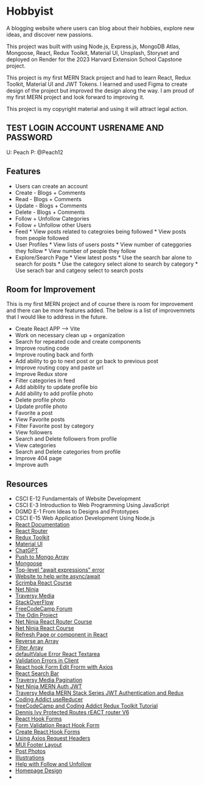 # Hobbyist

A blogging website where users can blog about their hobbies, explore new
ideas, and discover new passions. 

This project was built with using Node.js, Express.js, MongoDB Atlas, Mongoose, React, Redux Toolkit, Material UI, Unsplash, Storyset and deployed on Render for the 2023 Harvard Extension School Capstone project. 

This project is my first MERN Stack project and had to learn React, Redux Toolkit, Material UI and JWT Tokens. I learned and used Figma to create design of the project but improved the design along the way. I am proud of my first MERN project and look forward to improving it. 

This project is my copyright material and using it will attract legal action.

## TEST LOGIN ACCOUNT USRENAME AND PASSWORD
U: Peach
P: @Peach12
        
## Features
* Users can create an account
* Create - Blogs + Comments
* Read - Blogs + Comments
* Update - Blogs + Comments
* Delete - Blogs + Comments
* Follow + Unfollow Categories
* Follow + Unfollow other Users
* Feed
        * View posts related to categroies being followed
        * View posts from people followed
* User Profiles
        * View lists of users posts
        * View number of categgories they follow
        * View number of people they follow
* Explore/Search Page
        * View latest posts
        * Use the search bar alone to search for posts
        * Use the category select alone to search by category
        * Use serach bar and catgeoy select to search posts

## Room for Improvement

This is my first MERN project and of course there is room for improvement and there can be more features added. The below is a list of improvemnets that I would like to address in the future.

* Create React APP --> Vite
* Work on necessary clean up + organization
* Search for repeated code and create components
* Improve routing code
* Improve routing back and forth
* Add ability to go to next post or go back to previous post
* Improve routing copy and paste url
* Improve  Redux store
* Filter categories in feed
* Add abiblity to update profile bio
* Add ability to add profile photo
* Delete profile photo
* Update profile photo
* Favorite a post
* View Favorite posts
* Filter Favorite post by category
* View followers
* Search and Delete followers from profile
* View categories
* Search and Delete categories from profile
* Improve 404 page
* Improve auth

## Resources
* CSCI E-12 Fundamentals of Website Development
* CSCI E-3 Introduction to Web Programming Using JavaScript
* DGMD E-1 From Ideas to Designs and Prototypes
* CSCI E-15 Web Application Development Using Node.js
* [React Documentation](https://react.dev/)
* [React Router](https://reactrouter.com/en/main)
* [Redux Toolkit](https://redux-toolkit.js.org/)
* [Material UI](https://mui.com/)
* [ChatGPT](https://openai.com/blog/chatgpt)
* [Push to Mongo Array](https://stackoverflow.com/questions/33049707/push-items-into-mongo-array-via-mongoose)
* [Mongoose](https://mongoosejs.com/docs/)
* [Top-level "await expressions" error](https://stackoverflow.com/questions/66486903/top-level-await-expressions-are-only-allowed-when-the-module-option-is-set-t)
* [Website to help write async/await](https://rapidapi.com/guides/axios-async-await)
* [Scrimba React Course](https://scrimba.com/learn/learnreact)
* [Net Ninja](https://www.youtube.com/@NetNinja)
* [Traversy Media](https://www.youtube.com/@TraversyMedia)
* [StackOverFlow](https://stackoverflow.com/)
* [FreeCodeCamp Forum](https://www.freecodecamp.org/)
* [The Odin Project](https://www.theodinproject.com/)
* [Net Ninja React Router Course](https://www.youtube.com/watch?v=OMQ2QARHPo0)
* [Net Ninja React Course](https://www.youtube.com/watch?v=j942wKiXFu8&list=PL4cUxeGkcC9gZD-Tvwfod2gaISzfRiP9d)
* [Refresh Page or component in React](https://upmostly.com/tutorials/how-to-refresh-a-page-or-component-in-react)
* [Reverse an Array](https://www.freecodecamp.org/news/how-to-reverse-an-array-in-javascript-js-reverse-function/)
* [Filter Array](https://stackoverflow.com/questions/71182526/how-to-filter-array-to-match-params-value-with-react)
* [defaultValue Error React Textarea](https://dev.to/joshuajee/how-to-fix-defaultvalue-error-while-working-with-textarea-in-react-1a55)
* [Validation Errors in Client](https://stackoverflow.com/questions/74464637/how-do-i-show-server-validation-errors-to-client-postgresql-react-node-expre)
* [React hook Form Edit Frorm with Axios](https://github.com/orgs/react-hook-form/discussions/6623)
* [React Search Bar](https://geshan.com.np/blog/2022/10/react-search-bar/)
* [Traversy Media Pagination](https://www.youtube.com/watch?v=IYCa1F-OWmk)
* [Net Ninja MERN Auth JWT](https://www.youtube.com/watch?v=WsRBmwNkv3Q&list=PL4cUxeGkcC9g8OhpOZxNdhXggFz2lOuCT&index=2)
* [Traversy Media MERN Stack Series JWT Authentication and Redux](https://www.youtube.com/watch?v=enopDSs3DRw)
* [Coding Addict useReducer](https://www.youtube.com/watch?v=CMqDyhtftMM&list=PLnHJACx3NwAep5koWkniVHw8PK7dWCO21&index=104)
* [freeCodeCamp and Coding Addict Redux Toolkit Tutorial](https://www.youtube.com/watch?v=bbkBuqC1rU4)
* [Dennis Ivy Protected Routes rEACT router V6](https://www.youtube.com/watch?v=2k8NleFjG7I)
* [React Hook Forms](https://react-hook-form.com/)
* [Form Validation React Hook Form](https://www.freecodecamp.org/news/add-form-validation-in-react-app-with-react-hook-form/)
* [Create React Hook Forms](https://www.freecodecamp.org/news/how-to-create-forms-in-react-using-react-hook-form/)
* [Using Axios Request Headers](https://blog.logrocket.com/using-axios-set-request-headers/)
* [MUI Footer Layout](https://shuffle.dev/components/material-ui/all/footer)
* [Post Photos](https://unsplash.com/)
* [Illustrations](https://storyset.com/)
* [Help with Follow and Unfollow](https://www.youtube.com/watch?v=qDKIg7p8oRo)
* [Homepage Design](https://www.youtube.com/watch?v=IyHbPLK8KXg)
* 
